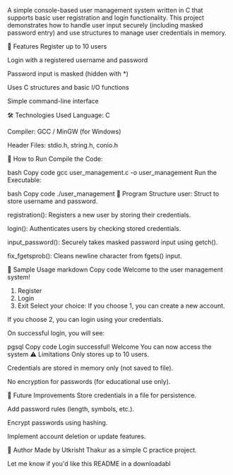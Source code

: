 A simple console-based user management system written in C that supports basic user registration and login functionality. This project demonstrates how to handle user input securely (including masked password entry) and use structures to manage user credentials in memory.

📌 Features
Register up to 10 users

Login with a registered username and password

Password input is masked (hidden with *)

Uses C structures and basic I/O functions

Simple command-line interface

🛠️ Technologies Used
Language: C

Compiler: GCC / MinGW (for Windows)

Header Files: stdio.h, string.h, conio.h

🚀 How to Run
Compile the Code:

bash
Copy code
gcc user_management.c -o user_management
Run the Executable:

bash
Copy code
./user_management
📄 Program Structure
user: Struct to store username and password.

registration(): Registers a new user by storing their credentials.

login(): Authenticates users by checking stored credentials.

input_password(): Securely takes masked password input using getch().

fix_fgetsprob(): Cleans newline character from fgets() input.

🧠 Sample Usage
markdown
Copy code
Welcome to the user management system!
1. Register
2. Login
3. Exit
Select your choice:
If you choose 1, you can create a new account.

If you choose 2, you can login using your credentials.

On successful login, you will see:

pgsql
Copy code
Login successful! Welcome <username>
You can now access the system
⚠️ Limitations
Only stores up to 10 users.

Credentials are stored in memory only (not saved to file).

No encryption for passwords (for educational use only).

🧪 Future Improvements
Store credentials in a file for persistence.

Add password rules (length, symbols, etc.).

Encrypt passwords using hashing.

Implement account deletion or update features.

🙌 Author
Made by Utkrisht Thakur as a simple C practice project.

Let me know if you'd like this README in a downloadabl
